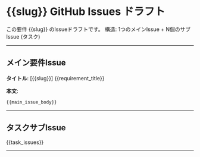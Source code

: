 # {{slug}} GitHub Issues ドラフト

この要件 {{slug}} のIssueドラフトです。
構造: 1つのメインIssue + N個のサブIssue (タスク)

---

## メイン要件Issue

**タイトル**: [{{slug}}] {{requirement_title}}

**本文**:
```markdown
{{main_issue_body}}
```

---

## タスクサブIssue

{{task_issues}}

---
